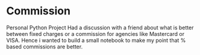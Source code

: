 # Commission
Personal Python Project
Had a discussion with a friend about what is better between fixed charges or a commission for agencies like Mastercard or VISA. 
Hence i wanted to build a small notebook to make my point that % based commissions are better. 
